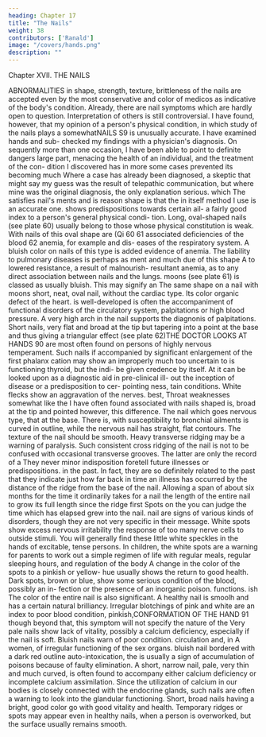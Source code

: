 ```yaml
---
heading: Chapter 17
title: "The Nails"
weight: 38
contributors: ['Ranald']
image: "/covers/hands.png"
description: ""
---
```



Chapter XVII. THE NAILS

ABNORMALITIES in shape, strength, texture, brittleness
of the nails are accepted even
by the most conservative
and color
of medicos as
indicative of the body's condition. Already, there are nail symptoms
which are hardly open to question. Interpretation of others is still
controversial. I have found, however, that my opinion of
a person's physical condition, in which study of the nails plays a
somewhatNAILS
S9
is unusually accurate. I have examined hands and sub-
checked
my findings with a physician's diagnosis. On
sequently
more than one occasion, I have been able to point to definite dangers
large part,
menacing the health of an individual, and the treatment of the con-
dition I discovered has in
more
some cases prevented
its
becoming much
Where a
case has already been diagnosed, a skeptic
that
might say
my guess was the result of telepathic communication,
but where mine was the original diagnosis, the only explanation
serious.
which
The
satisfies
nail's
ments and
is
reason
shape
is
that the
in itself
method
I use is
an accurate one.
shows predispositions towards certain
ail-
a fairly good index to a person's general physical condi-
tion.
Long, oval-shaped nails (see plate 60) usually belong to those
whose physical constitution is weak. With nails of this oval shape are
(Qi
60
61
associated deficiencies of the blood
62
anemia, for example
and
dis-
eases of the respiratory system. A bluish color on nails of this type
is added evidence of anemia. The liability to pulmonary diseases is
perhaps as
ment and
much due
of this shape
A
to lowered resistance, a result of malnourish-
resultant anemia, as to
any
direct association
between nails
and the lungs.
moons (see plate 61) is classed as
usually bluish. This may signify an
The same shape on a nail with moons
short, neat, oval nail, without
the cardiac type. Its color
organic defect of the heart.
is
well-developed is often the accompaniment of functional disorders of
the circulatory system, palpitations or high blood pressure. A very
high arch in the nail supports the diagnonis of palpitations.
Short nails, very flat and broad at the tip but tapering into a
point at the base and thus giving a triangular effect (see plate 62)THE DOCTOR LOOKS AT HANDS
90
are most often found on persons of highly nervous temperament.
Such nails if accompanied by significant enlargement of the first
phalanx
cation
may show an improperly
much too uncertain to
is
functioning thyroid, but the indi-
be given credence by itself. At
it can be looked upon as a diagnostic aid in pre-clinical ill-
out the inception of disease or a predisposition to cer-
pointing
ness,
tain conditions. White flecks show an aggravation of the nerves.
best,
Throat weaknesses
somewhat
like the
I
have often found associated with nails shaped
is, broad at the tip and pointed
however, this difference. The nail which goes
nervous type, that
at the base. There
is,
with susceptibility to bronchial ailments is curved in outline, while
the nervous nail has straight, flat contours.
The
texture
of
the
nail
should be smooth.
Heavy
transverse
ridging may be a warning of paralysis. Such consistent cross ridging
of the nail is not to be confused with occasional transverse grooves.
The
latter are only the record of a
They never
minor indisposition
foretell future illnesses or predispositions.
in the past.
In
fact, they
are so definitely related to the past that they indicate just how far
back in time an illness has occurred by the distance of the ridge
from the base of the
nail.
Allowing a span of about six months for
the time it ordinarily takes for a nail
the length of the entire nail
to
grow
its full
length
since the ridge first
Spots on the
you can judge the time which has elapsed
grew into the
nail.
nail are signs of various kinds of disorders,
though
they are not very specific in their message. White spots show excess
nervous irritability the response of too many nerve cells to outside
stimuli.
You
will generally find
these
little
white speckles in the
hands of excitable, tense persons. In children, the white spots are a
warning for parents to work out a simple regimen of life with
regular meals, regular sleeping hours, and regulation of the body
A change in the color of the spots to a pinkish or yellow-
hue usually shows the return to good health. Dark spots, brown
or blue, show some serious condition of the blood, possibly an in-
fection or the presence of an inorganic poison.
functions.
ish
The
color of the entire nail
is
also significant.
A
healthy nail
is
smoolh and has a certain natural brilliancy. Irregular
blotchings of pink and white are an index to poor blood condition,
pinkish,CONFORMATION OF THE HAND
91
though beyond that, this symptom will not specify the nature of the
Very pale nails show lack of vitality, possibly a calcium
deficiency, especially if the nail is soft. Bluish nails warn of poor
condition.
circulation and, in
A
women,
of irregular functioning of the sex organs.
bluish nail bordered with a dark red outline
auto-intoxication,
the
is
usually a sign of
accumulation of poisons because of faulty
elimination.
A short, narrow nail, pale, very thin and much curved, is often
found to accompany either calcium deficiency or incomplete calcium
assimilation. Since the utilization of calcium in our bodies is closely
connected with the endocrine glands, such nails are often a warning
to look into the glandular functioning.
Short, broad nails having a bright, good color go with good vitality
and health. Temporary ridges or spots may appear even in healthy
nails,
when a person
is
overworked, but the surface usually remains
smooth.
